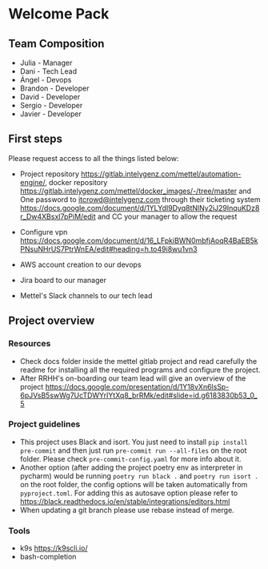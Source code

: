 # Welcome Pack

## Team Composition

- Julia - Manager
- Dani - Tech Lead
- Ángel - Devops
- Brandon - Developer
- David - Developer
- Sergio - Developer
- Javier - Developer

## First steps

Please request access to all the things listed below:

- Project repository <https://gitlab.intelygenz.com/mettel/automation-engine/>,
docker repository <https://gitlab.intelygenz.com/mettel/docker_images/-/tree/master> and One password to itcrowd@intelygenz.com through their ticketing system <https://docs.google.com/document/d/1YLYdI9Dyq8tNlNy2iJ29InquKDz8r_Dw4XBsxI7pPiM/edit> and CC your manager to allow the request

- Configure vpn <https://docs.google.com/document/d/16_LFpkiBWN0mbfjAoqR4BaEB5kPNsuNHrUS7PtrWnEA/edit#heading=h.to49i8wu1vn3>

- AWS account creation to our devops

- Jira board to our manager

- Mettel's Slack channels to our tech lead

## Project overview

### Resources

- Check docs folder inside the mettel gitlab project and read carefully the readme for installing all the required programs and configure the project.
- After RRHH's on-boarding our team lead will give an overview of the project <https://docs.google.com/presentation/d/1Y18vXn6lsSp-6pJVsB5swWg7UcTDWYrIYtXq8_brRMk/edit#slide=id.g6183830b53_0_5>

### Project guidelines

- This project uses Black and isort. You just need to install `pip install pre-commit` and then just run `pre-commit run --all-files` on the root folder.
Please check `pre-commit-config.yaml` for more info about it.
- Another option (after adding the project poetry env as interpreter in pycharm) would be running `poetry run black .` and `poetry run isort .` on the root folder, the config options will be taken automatically from `pyproject.toml`. For adding this as autosave option please refer to https://black.readthedocs.io/en/stable/integrations/editors.html
- When updating a git branch please use rebase instead of merge.

### Tools

- k9s <https://k9scli.io/>
- bash-completion
